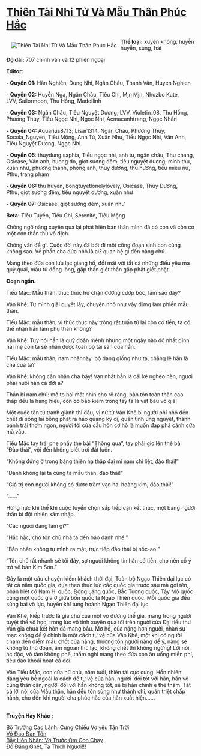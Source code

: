 <a href="https://utruyen.com/thien-tai-nhi-tu-va-mau-than-phuc-hac/9796/" title="Thiên Tài Nhi Tử Và Mẫu Thân Phúc Hắc"><h1>Thiên Tài Nhi Tử Và Mẫu Thân Phúc Hắc</h1></a><div style="display:table"><img align="right" style="float: left; padding: 10px;" src="https://utruyen.com/images/story/200x260/thien-tai-nhi-tu-va-mau-than-phuc-hac.jpg" alt="Thiên Tài Nhi Tử Và Mẫu Thân Phúc Hắc"><strong>Thể loại:</strong> xuyên không, huyễn huyễn, sủng, hài<p></p><strong>Độ dài:</strong> 707 chính văn và 12 phiên ngoại<p></p><strong>Editor:</strong><p></p><strong>- Quyển 01:</strong> Hân Nghiên, Dung Nhi, Ngân Châu, Thanh Vân, Huyen Nghien<p></p><strong>- </strong><strong>Quyển 02: </strong>Huyền Nga, Ngân Châu, Tiểu Chi, Mjn Mjn, Nhozbo Kute, LVV, Sailormoon, Thu Hồng, Madoilinh<p></p><strong>- </strong><strong>Quyển 03:</strong> Ngân Châu, Tiểu Nguyệt Dương, LVV, Violetin_08, Thu Hồng, Phương Thúy, Tiểu Ngọc Nhi, Ngọc Nhi, Acmacanhtrang, Ngọc Nhân<p></p><strong>- </strong><strong>Quyển 04: </strong>Aquarius8713; Lisar1314, Ngân Châu, Phương Thúy, Socola_Nguyen, Tiểu Mộng, Anh Tú, Xuân Như, Tiểu Ngọc Nhi, Vân Anh, Tiểu Nguyệt Dương, Ngọc Nhi.<p></p><strong>- </strong><strong>Quyển 05: </strong>thuydung.saphia, Tiểu ngọc nhi, anh tu, ngân châu, Thu chang, Osicase, Vân anh, huong do, giọt sương đêm, tiểu nguyệt dương, minh thu, xuân như, phương thanh, phong anh, thùy dương, thu hương, tiểu miêu nữ, Pthu, trang phạm<p></p><strong>- </strong><strong>Quyển 06: </strong>thu huyền, bongtuyetlonelylovely, Osicase, Thùy Dương, Pthu, giọt sương đêm, tiểu nguyệt dương, xuân như<p></p><strong>- </strong><strong>Quyển 07: </strong>Osicase, giọt sương đêm, xuân như<p></p><strong>Beta:</strong> Tiểu Tuyền, Tiểu Chi, Serenite, Tiểu Mộng<p></p>Không ngờ nàng xuyên qua lại phát hiện bản thân mình đã có con và còn có một con thần thú vô địch.<p></p>Không vấn đề gì. Cuộc đời này đã bớt đi một công đoạn sinh con cũng không sao. Về phần cha đứa nhỏ là ai? quan hệ gì đến nàng chứ.<p></p>Mang theo đứa con lưu lạc giang hồ, đối mặt với tất cả những điều yêu ma quỷ quái, mẫu tử đồng lòng, gặp thần giết thần gặp phật giết phật.<p></p><b>Đoạn ngắn.</b><p></p>Tiểu Mặc: Mẫu thân, thúc thúc hư chặn đường cướp bóc, làm sao đây?<p></p>Vân Khê: Tự mình giải quyết lấy, chuyện nhỏ như vậy đừng làm phiền mẫu thân.<p></p>Tiểu Mặc: mẫu thân, vị thúc thúc này trông rất tuấn tú lại còn có tiền, ta có thể nhận hắn làm phụ thân không?<p></p>Vân Khê: Tuy nói hắn là quỷ đoản mệnh nhưng một ngày nào đó nhất định hai mẹ con ta sẽ nhận được toàn bộ tài sản của hắn.<p></p>Tiểu Mặc: mẫu thân, nam nhânnày  bộ dạng giống như ta, chẳng lẽ hắn là cha của ta?<p></p>Vân Khê: không cần nhận cha bậy! Vạn nhất hắn là cái kẻ nghèo hèn, ngươi phải nuôi hắn cả đời a?<p></p>Thần bí nam chủ: mở to hai mắt nhìn cho rõ ràng, bản tôn toàn thân cao thấp đều là hàng hiệu, còn có bảo kiếm trong tay ta là vật báu vô giá!<p></p>Một cuộc tân tú tranh giành thi đấu, vị nữ tử Vân Khê bị người phỉ nhổ đến chết đi sống lại bỗng phát ra hào quang kỳ dị, quần tinh ủng nguyệt, thành bánh trái thơm ngon, người tới cửa cầu hôn cơ hồ là muốn đạp phá cánh cửa mà vào.<p></p>Tiểu Mặc tay trái phe phẩy thẻ bài “Thông qua”, tay phải giơ lên thẻ bài “Đào thải”, vội đến không biết trời đất luôn.<p></p>“Không đứng ở trong bảng thiên hạ thập đại mĩ nam chi liệt, đào thải!”<p></p>“Đánh không lại ta cùng ta mẫu thân, đào thải!”<p></p>“Giá trị con người không có được trăm vạn hai hoàng kim, đào thải!”<p></p>“......”<p></p>Hừng hực khí thế khi cuộc tuyển chọn sắp tiếp cận kết thúc, một bang người thần bí đột nhiên xâm nhập.<p></p>“Các ngươi đang làm gì?”<p></p>“Hắc hắc, cho tôn chủ nhà ta đến báo danh nhé.”<p></p>“Bản nhân không tự mình ra mặt, trực tiếp đào thải bị nốc-ao!”<p></p>“Tôn chủ rất nhanh sẽ tới đây, sợ ngươi không tin hắn có tiền, cho nên cố ý trở về bàn Kim Sơn.”<p></p>Đây là một câu chuyện kiếm khách thời đại, Toàn bộ Ngạo Thiên đại lục có tất cả năm quốc gia, dựa theo thực lực các quốc gia trước sau mà gọi tên, phân biệt có Nam Hi quốc, Đông Lăng quốc, Bắc Tương quốc, Tây Mộ quốc cùng một quốc gia ở giữa bốn quốc là Ngạo Thiên quốc. Mỗi quốc gia đều sùng bái võ lực, huyền khí tung hoành Ngạo Thiên đại lục.<p></p>Vân Khê, kiếp trước là gia chủ của một võ đường thế gia, mang trong người tuyệt thế võ học, trong lúc vô tình xuyên qua tới trên người của Đại tiểu thư Vân gia chưa kết hôn đã mang bầu. Mơ hồ, của nặng hơn người, nhàn sự mạc không để ý chính là một cách tự vệ của Vân Khê, một khi có người chạm đến điểm mấu chốt của nàng, thương tổn người nàng để ý, nàng sẽ không từ thủ đoạn, âm ngoan thủ lạc, không chết thì không ngừng! Lời nói ác độc, vô tâm không phế, thầm nghĩ mang theo đứa con ăn uống miễn phí, tiêu dao khoái hoạt cả đời.<p></p>Vân Tiểu Mặc, con của nữ chủ, năm tuổi, thiên tài cục cưng. Hồn nhiên đáng yêu bề ngoài là cách để tự vệ của hắn, người  đối tốt với hắn, hắn vô cùng thân cận, người đối với hắn không tốt, sẽ bị hắn chỉnh e thê thảm. Tất cả lời nói của Mẫu thân, hắn đều tôn sùng như thánh chỉ, quán triệt chấp hành, cho đến khi người cha phúc hắc của hắn xuất hiện......</div><p><br><b>Truyện Hay Khác :</b></p><a href="https://utruyen.com/bo-truong-cao-lanh-cung-chieu-vo-yeu-tan-troi/19070/" alt="Bộ Trưởng Cao Lãnh: Cưng Chiều Vợ yêu Tận Trời">Bộ Trưởng Cao Lãnh: Cưng Chiều Vợ yêu Tận Trời</a><br/><a href="https://github.com/quanluxury/truyenhot/tree/master/truyenhay/3791/" alt="Võ Đạo Đan Tôn">Võ Đạo Đan Tôn</a><br/><a href="https://github.com/quanluxury/truyenhot/tree/master/truyenhay/16861/" alt="Bẫy Hôn Nhân: Vợ Trước Ôm Con Chạy">Bẫy Hôn Nhân: Vợ Trước Ôm Con Chạy</a><br/><a href="https://truyenngontinhay.wordpress.com/2019/10/03/do-dang-ghet-ta-thich-nguoi/" alt="Đồ Đáng Ghét, Ta Thích Ngươi!!!">Đồ Đáng Ghét, Ta Thích Ngươi!!!</a><br/>